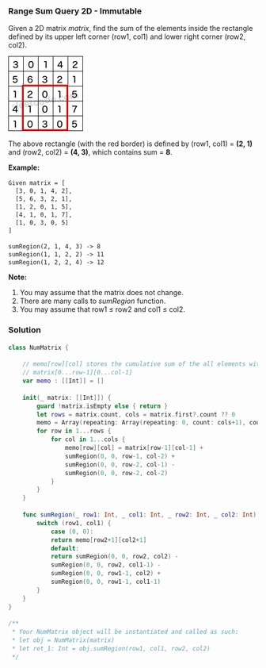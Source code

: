 
### Range Sum Query 2D - Immutable

Given a 2D matrix *matrix*, find the sum of the elements inside the rectangle defined by its upper left corner (row1, col1) and lower right corner (row2, col2).

![Range Sum Query 2D](images/question_304.png)

The above rectangle (with the red border) is defined by (row1, col1) = __(2, 1)__ and (row2, col2) = __(4, 3)__, which contains sum = __8__.

__Example:__
```
Given matrix = [
  [3, 0, 1, 4, 2],
  [5, 6, 3, 2, 1],
  [1, 2, 0, 1, 5],
  [4, 1, 0, 1, 7],
  [1, 0, 3, 0, 5]
]

sumRegion(2, 1, 4, 3) -> 8
sumRegion(1, 1, 2, 2) -> 11
sumRegion(1, 2, 2, 4) -> 12
```

__Note:__
1. You may assume that the matrix does not change.
2. There are many calls to *sumRegion* function.
3. You may assume that row1 ≤ row2 and col1 ≤ col2.

### Solution
```Swift
class NumMatrix {
    
    // memo[row][col] stores the cumulative sum of the all elements within region
    // matrix[0...row-1][0...col-1]
    var memo : [[Int]] = []

    init(_ matrix: [[Int]]) {
        guard !matrix.isEmpty else { return }
        let rows = matrix.count, cols = matrix.first?.count ?? 0
        memo = Array(repeating: Array(repeating: 0, count: cols+1), count: rows+1)
        for row in 1...rows {
            for col in 1...cols {
                memo[row][col] = matrix[row-1][col-1] + 
                sumRegion(0, 0, row-1, col-2) + 
                sumRegion(0, 0, row-2, col-1) - 
                sumRegion(0, 0, row-2, col-2)
            }
        }
    }
    
    func sumRegion(_ row1: Int, _ col1: Int, _ row2: Int, _ col2: Int) -> Int {
        switch (row1, col1) {
            case (0, 0):
            return memo[row2+1][col2+1]
            default:
            return sumRegion(0, 0, row2, col2) - 
            sumRegion(0, 0, row2, col1-1) - 
            sumRegion(0, 0, row1-1, col2) + 
            sumRegion(0, 0, row1-1, col1-1)
        }
    }
}

/**
 * Your NumMatrix object will be instantiated and called as such:
 * let obj = NumMatrix(matrix)
 * let ret_1: Int = obj.sumRegion(row1, col1, row2, col2)
 */
```